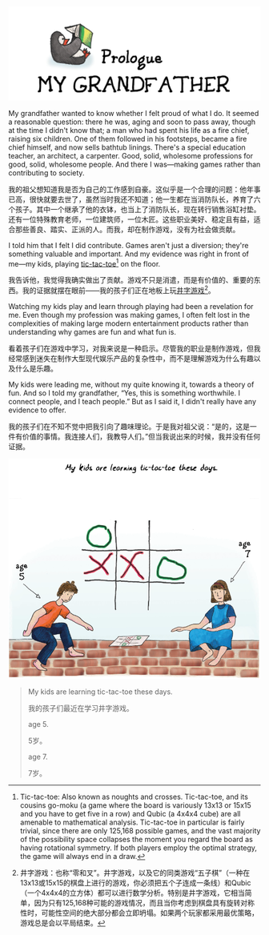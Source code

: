 <p align="center">
  <img src="images/p-0.png"/>
</p>

My grandfather wanted to know whether I felt proud of what I do. It seemed a reasonable question: there he was, aging and soon to pass away, though at the time I didn't know that; a man who had spent his life as a fire chief, raising six children. One of them followed in his footsteps, became a fire chief himself, and now sells bathtub linings. There's a special education teacher, an architect, a carpenter. Good, solid, wholesome professions for good, solid, wholesome people. And there I was—making games rather than contributing to society.

我的祖父想知道我是否为自己的工作感到自豪。这似乎是一个合理的问题：他年事已高，很快就要去世了，虽然当时我还不知道；他一生都在当消防队长，养育了六个孩子。其中一个继承了他的衣钵，也当上了消防队长，现在转行销售浴缸衬垫。还有一位特殊教育老师，一位建筑师，一位木匠。这些职业美好、稳定且有益，适合那些善良、踏实、正派的人。而我，却在制作游戏，没有为社会做贡献。

I told him that I felt I did contribute. Games aren't just a diversion; they're something valuable and important. And my evidence was right in front of me—my kids, playing [tic-tac-toe](#user-content-fn-1)[^1] on the floor.

我告诉他，我觉得我确实做出了贡献。游戏不只是消遣，而是有价值的、重要的东西。我的证据就摆在眼前——我的孩子们正在地板上玩[井字游戏](#user-content-fn-2)[^2]。

Watching my kids play and learn through playing had been a revelation for me. Even though my profession was making games, I often felt lost in the complexities of making large modern entertainment products rather than understanding why games are fun and what fun is.

看着孩子们在游戏中学习，对我来说是一种启示。尽管我的职业是制作游戏，但我经常感到迷失在制作大型现代娱乐产品的复杂性中，而不是理解游戏为什么有趣以及什么是乐趣。

My kids were leading me, without my quite knowing it, towards a theory of fun. And so I told my grandfather, “Yes, this is something worthwhile. I connect people, and I teach people.” But as I said it, I didn't really have any evidence to offer.

我的孩子们在不知不觉中把我引向了趣味理论。于是我对祖父说：“是的，这是一件有价值的事情。我连接人们，我教导人们。”但当我说出来的时候，我并没有任何证据。

<p align="center">
  <img src="images/p-1.png"/>
</p>

> My kids are learning tic-tac-toe these days.
> 
> 我的孩子们最近在学习井字游戏。
> 
> age 5.
> 
> 5岁。
> 
> age 7.
> 
> 7岁。

[^1]: Tic-tac-toe: Also known as noughts and crosses. Tic-tac-toe, and its cousins go-moku (a game where the board is variously 13x13 or 15x15 and you have to get five in a row) and Qubic (a 4x4x4 cube) are all amenable to mathematical analysis. Tic-tac-toe in particular is fairly trivial, since there are only 125,168 possible games, and the vast majority of the possibility space collapses the moment you regard the board as having rotational symmetry. If both players employ the optimal strategy, the game will always end in a draw.

[^2]: 井字游戏：也称“零和叉”。井字游戏，以及它的同类游戏“五子棋”（一种在13x13或15x15的棋盘上进行的游戏，你必须把五个子连成一条线）和Qubic（一个4x4x4的立方体）都可以进行数学分析。特别是井字游戏，它相当简单，因为只有125,168种可能的游戏情况，而且当你考虑到棋盘具有旋转对称性时，可能性空间的绝大部分都会立即坍塌。如果两个玩家都采用最优策略，游戏总是会以平局结束。